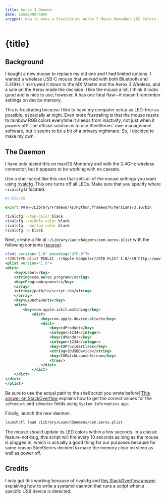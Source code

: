 ```yaml
---
title: Aerox 3 Daemon
date: 1656039074000
snippet: How to make a SteelSeries Aerox 3 Mouse Remember LED Colors
---
```


# {title}

## Background

I bought a new mouse to replace my old one and I had limited options. I wanted a wireless USB-C mouse that worked with both Bluetooth and 2.4GHz. I narrowed it down to the MX Master and the Aerox 3 Wireless, and a sale on the Aerox made the decision. I like the mouse a lot. I think it looks good and is nice to use; however, it has one fatal flaw—it doesn't remember settings on device memory.

This is frustrating because I like to have my computer setup as LED-free as possible, especially at night. Even more frustrating is that the mouse resets to rainbow RGB colors everytime it sleeps from inactivity, not just when it powers off! The official solution is to use SteelSeries' own management software, but it seems to be a bit of a privacy nightmare. So, I decided to make my own.

## The Daemon

<script src="https://gist.github.com/finnsjames/bbad3a92e8445cec66edaa2915d39a52.js"></script>

I have only tested this on macOS Monterey and with the 2.4GHz wireless connector, but it appears to be working with no caveats.

Use a shell script like this one that sets all of the mouse settings you want using [rivalcfg](https://github.com/flozz/rivalcfg). This one turns off all LEDs. Make sure that you specify where `rivalcfg` is located.

```bash
#!/bin/sh 

export PATH=/Library/Frameworks/Python.framework/Versions/3.10/bin

rivalcfg --top-color black
rivalcfg --middle-color black
rivalcfg --bottom-color black
rivalcfg -a black
```

Next, create a file at `~/Library/LaunchAgents/com.aerox.plist` with the following contents ([source](https://stackoverflow.com/a/12259762)).

```xml
<?xml version="1.0" encoding="UTF-8"?>
<!DOCTYPE plist PUBLIC -//Apple Computer//DTD PLIST 1.0//EN http://www.apple.com/DTDs/PropertyList-1.0.dtd >
<plist version="1.0">
<dict>
    <key>Label</key>
    <string>com.aerox.program</string>
    <key>ProgramArguments</key>
    <array>
    <string>/path/to/script.sh</string>
    </array>
    <key>LaunchEvents</key>
    <dict>
        <key>com.apple.iokit.matching</key>
            <dict>
                <key>com.apple.device-attach</key>
                <dict>
                    <key>idProduct</key>
                    <integer>1234</integer>
                    <key>idVendor</key>
                    <integer>1234</integer>
                    <key>IOProviderClass</key>
                    <string>IOUSBDevice</string>
                    <key>IOMatchLaunchStream</key>
                    <true/>
                </dict>
            </dict>
    </dict>
</dict>
</plist>
```
Be sure to use the actual path to the shell script you wrote before! [This answer on StackOverflow](https://stackoverflow.com/a/49902760) explains how to get the correct values for the `idProduct` and `idVendor` fields using `System Information.app`.

Finally, launch the new daemon.

```bash
launchctl load /Library/LaunchDaemons/com.aerox.plist
```

The mouse should update its LED colors within a few seconds. In a classic feature-not-bug, this script will fire every 10 seconds as long as the mouse is plugged in, which is actually a good thing for our purposes because for some reason SteelSeries decided to make the memory clear on sleep as well as power off.

## Credits

I only got this working because of rivalcfg and [this StackOverflow answer](https://stackoverflow.com/a/12259762) explaining how to write a systemd daemon that runs a script when a specific USB device is detected.
